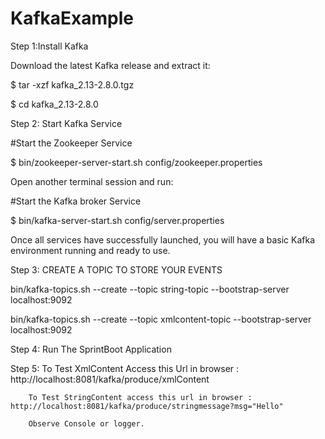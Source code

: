 # KafkaExample
Step 1:Install Kafka

  Download the latest Kafka release and extract it:
  
  $ tar -xzf kafka_2.13-2.8.0.tgz
  
  $ cd kafka_2.13-2.8.0
  
Step 2: Start Kafka Service

 #Start the Zookeeper Service
 
 $ bin/zookeeper-server-start.sh config/zookeeper.properties
 
Open another terminal session and run:

#Start the Kafka broker Service

$ bin/kafka-server-start.sh config/server.properties

Once all services have successfully launched, you will have a basic Kafka environment running and ready to use.
  
Step 3: CREATE A TOPIC TO STORE YOUR EVENTS

  bin/kafka-topics.sh --create --topic string-topic --bootstrap-server localhost:9092
  
  bin/kafka-topics.sh --create --topic xmlcontent-topic --bootstrap-server localhost:9092
  
Step 4: Run The SprintBoot Application 

Step 5: To Test XmlContent Access this Url in browser : http://localhost:8081/kafka/produce/xmlContent

        To Test StringContent access this url in browser : http://localhost:8081/kafka/produce/stringmessage?msg="Hello"
	
        Observe Console or logger. 
  

